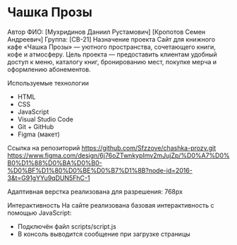 # Чашка Прозы

 Автор
ФИО: [Мухридинов Даниил Рустамович]  [Кропотов Семен Андреевич]
Группа: [СВ-21]
 Назначение проекта
Сайт для книжного кафе «Чашка Прозы» — уютного пространства, сочетающего книги, кофе и атмосферу. Цель проекта — предоставить клиентам удобный доступ к меню, каталогу книг, бронированию мест, покупке мерча и оформлению абонементов.

Используемые технологии
- HTML
- CSS
- JavaScript
- Visual Studio Code
- Git + GitHub
- Figma (макет)

Ссылка на репозиторий
https://github.com/Sfzzove/chashka-prozy.git
https://www.figma.com/design/6j76oZTwnkypImv2mJujZp/%D0%A7%D0%B0%D1%88%D0%BA%D0%B0-%D0%BF%D1%80%D0%BE%D0%B7%D1%8B?node-id=2016-3&t=G91gYYu9qDUN5FhC-1

 Адаптивная верстка реализована для разрешения: 768px

 Интерактивность
На сайте реализована базовая интерактивность с помощью JavaScript:
- Подключён файл scripts/script.js
- В консоль выводится сообщение при загрузке страницы
